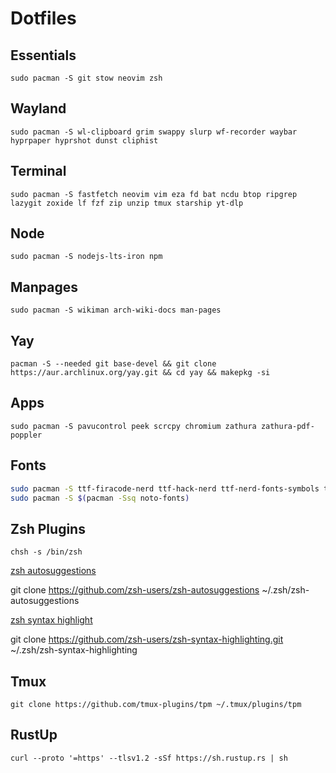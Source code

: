 # Dotfiles

## Essentials

`sudo pacman -S git stow neovim zsh`

## Wayland

`sudo pacman -S wl-clipboard grim swappy slurp wf-recorder waybar hyprpaper hyprshot dunst cliphist`

## Terminal

`sudo pacman -S fastfetch neovim vim eza fd bat ncdu btop ripgrep lazygit zoxide lf fzf zip unzip tmux starship yt-dlp`

## Node

`sudo pacman -S nodejs-lts-iron npm`

## Manpages

`sudo pacman -S wikiman arch-wiki-docs man-pages`

## Yay

`pacman -S --needed git base-devel && git clone https://aur.archlinux.org/yay.git && cd yay && makepkg -si`

## Apps

`sudo pacman -S pavucontrol peek scrcpy chromium zathura zathura-pdf-poppler`

## Fonts

```bash
sudo pacman -S ttf-firacode-nerd ttf-hack-nerd ttf-nerd-fonts-symbols ttf-nerd-fonts-symbols-common ttf-nerd-fonts-symbols-mono ttf-font-awesome
sudo pacman -S $(pacman -Ssq noto-fonts)
```

## Zsh Plugins

`chsh -s /bin/zsh`

[zsh autosuggestions](https://github.com/zsh-users/zsh-autosuggestions)

git clone https://github.com/zsh-users/zsh-autosuggestions ~/.zsh/zsh-autosuggestions

[zsh syntax highlight](https://github.com/zsh-users/zsh-syntax-highlighting)

git clone https://github.com/zsh-users/zsh-syntax-highlighting.git ~/.zsh/zsh-syntax-highlighting

## Tmux

`git clone https://github.com/tmux-plugins/tpm ~/.tmux/plugins/tpm`

## RustUp

`curl --proto '=https' --tlsv1.2 -sSf https://sh.rustup.rs | sh`
